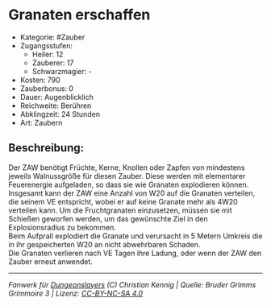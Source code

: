 # Granaten erschaffen  
- Kategorie: #Zauber  
- Zugangsstufen:  
  - Heiler: 12  
  - Zauberer: 17  
  - Schwarzmagier: -  
- Kosten: 790  
- Zauberbonus: 0  
- Dauer: Augenblicklich  
- Reichweite: Berühren  
- Abklingzeit: 24 Stunden  
- Art: Zaubern     

## Beschreibung:
Der ZAW benötigt Früchte, Kerne, Knollen oder Zapfen von mindestens jeweils Walnussgröße für diesen Zauber. Diese werden mit elementarer Feuerenergie aufgeladen, so dass sie wie Granaten explodieren können.<br>Insgesamt kann der ZAW eine Anzahl von W20 auf die Granaten verteilen, die seinem VE entspricht, wobei er auf keine Granate mehr als 4W20 verteilen kann. Um die Fruchtgranaten einzusetzen, müssen sie mit Schießen geworfen werden, um das gewünschte Ziel in den Explosionsradius zu bekommen.<br>Beim Aufprall explodiert die Granate und verursacht in 5 Metern Umkreis die in ihr gespeicherten W20 an nicht abwehrbaren Schaden.<br>Die Granaten verlieren nach VE Tagen ihre Ladung, oder wenn der ZAW den Zauber erneut anwendet.


___
*Fanwerk für [Dungeonslayers](https://www.dungeonslayers.net/) (C) Christian Kennig | Quelle: Bruder Grimms Grimmoire 3 | Lizenz: [CC-BY-NC-SA 4.0](https://creativecommons.org/licenses/by-nc-sa/4.0/deed.de)*
